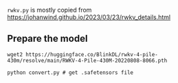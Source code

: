 `rwkv.py` is mostly copied from https://johanwind.github.io/2023/03/23/rwkv_details.html

## Prepare the model

```
wget2 https://huggingface.co/BlinkDL/rwkv-4-pile-430m/resolve/main/RWKV-4-Pile-430M-20220808-8066.pth

python convert.py # get .safetensors file
```
